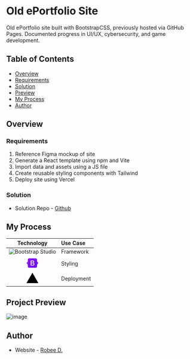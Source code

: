 # Old ePortfolio Site

Old ePortfolio site built with BootstrapCSS, previously hosted via GitHub Pages. Documented progress in UI/UX, cybersecurity, and game development. 

## Table of Contents
- [Overview](#overview)
- [Requirements](#requirements)
- [Solution](#solution)
- [Preview](#project-preview)
- [My Process](#my-process)
- [Author](#author)

## Overview

### Requirements
1. Reference Figma mockup of site
2. Generate a React template using npm and Vite
3. Import data and assets using a JS file
4. Create reusable styling components with Tailwind
5. Deploy site using Vercel

### Solution
- Solution Repo - [Github](https://github.com/robeeds/old_eportfolio/)

## My Process

| Technology | Use Case |
| :---: | :--- |
| <img src="https://upload.wikimedia.org/wikipedia/commons/9/92/Bootstrap_Studio_Logo.png" alt="Bootstrap Studio" height="32" width="32"/> | Framework |
| <img src="https://github.com/devicons/devicon/blob/master/icons/bootstrap/bootstrap-original.svg" alt="Bootstrap" height="32" width="32"/> | Styling |
| <img src="https://github.com/devicons/devicon/blob/master/icons/vercel/vercel-original.svg" alt="Vercel" height="32" width="32"/> | Deployment |

## Project Preview
<img width="1511" alt="image" src="https://github.com/robeeds/old_eportfolio/assets/71895118/4af9b5be-b9a8-4de9-a6dd-00ff58c1a301">

## Author

- Website - [Robee D.](https://www.robeeds.tech)
